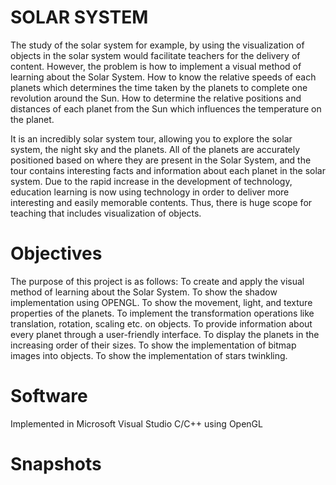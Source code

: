 # SOLAR SYSTEM
The study of the solar system for example, by using the visualization of objects in the solar system would facilitate teachers 
for the delivery of content. However, the problem is how to implement a visual method of learning about the 
Solar System. How to know the relative speeds of each planets which determines the time taken by the planets 
to complete one revolution around the Sun. How to determine the relative positions and distances of each planet 
from the Sun which influences the temperature on the planet.

It is an incredibly solar system tour, allowing you to explore the solar system, the night sky and the 
planets. All of the planets are accurately positioned based on where they are present in the Solar System, and 
the tour contains interesting facts and information about each planet in the solar system. Due to the rapid increase 
in the development of technology, education learning is now using technology in order to deliver more 
interesting and easily memorable contents. Thus, there is huge scope for teaching that includes visualization of 
objects.
# Objectives
The purpose of this project is as follows: 
To create and apply the visual method of learning about the Solar System. To show the shadow implementation using OPENGL. 
To show the movement, light, and texture properties of the planets. 
To implement the transformation operations like translation, rotation, scaling etc. on objects. 
To provide information about every planet through a user-friendly interface.
To display the planets in the increasing order of their sizes. 
To show the implementation of bitmap images into objects. 
To show the implementation of stars twinkling.


# Software
Implemented in Microsoft Visual Studio C/C++ using OpenGL

# Snapshots
